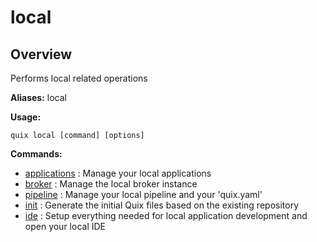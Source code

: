 # local

## Overview

Performs local related operations

**Aliases:** local

**Usage:**

```
quix local [command] [options]
```

**Commands:**

- [applications](applications\index.md) : Manage your local applications
- [broker](broker\index.md) : Manage the local broker instance
- [pipeline](pipeline\index.md) : Manage your local pipeline and your 'quix.yaml'
- [init](init.md) : Generate the initial Quix files based on the existing repository
- [ide](ide.md) : Setup everything needed for local application development and open your local IDE

